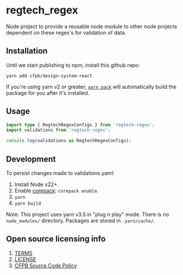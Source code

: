 # regtech_regex

Node project to provide a reusable node module to other node projects dependent on these regex's for validation of data.

## Installation

Until we start publishing to npm, install this github repo:

```
yarn add cfpb/design-system-react
```

If you're using yarn v2 or greater, [`yarn pack`](https://yarnpkg.com/advanced/lifecycle-scripts) will automatically build the package for you after it's installed.

## Usage

```ts
import type { RegtechRegexConfigs } from 'regtech-regex';
import validations from 'regtech-regex';

console.log(validations as RegtechRegexConfigs);

```

## Development

To persist changes made to validations.yaml:

1. Install Node v22+.
1. Enable [corepack](https://yarnpkg.com/getting-started/install): `corepack enable`.
1. `yarn`
1. `yarn build`

Note: This project uses yarn v3.5 in "plug n play" mode. There is no `node_modules/` directory. Packages are stored in `.yarn/cache/`.

## Open source licensing info

1. [TERMS](TERMS.md)
2. [LICENSE](LICENSE)
3. [CFPB Source Code Policy](https://github.com/cfpb/source-code-policy/)
